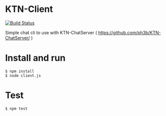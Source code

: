 # KTN-Client
[![Build Status](https://travis-ci.org/ph3b/KTN-Client.svg?branch=master)](https://travis-ci.org/ph3b/KTN-Client)

Simple chat cli to use with KTN-ChatServer ( https://github.com/ph3b/KTN-ChatServer/ )

# Install and run
    $ npm install
    $ node client.js
    
# Test
    $ npm test
